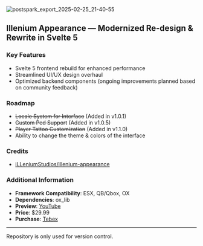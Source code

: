 ![postspark_export_2025-02-25_21-40-55](https://github.com/user-attachments/assets/61286983-4ee7-4363-9926-f8a5f2232b8e)

## Illenium Appearance — Modernized Re-design & Rewrite in Svelte 5

### Key Features  
- Svelte 5 frontend rebuild for enhanced performance  
- Streamlined UI/UX design overhaul  
- Optimized backend components (ongoing improvements planned based on community feedback)

### Roadmap  
- ~~Locale System for Interface~~ (Added in v1.0.1)
- ~~Custom Ped Support~~ (Added in v1.0.5)
- ~~Player Tattoo Customization~~ (Added in v1.1.0)
- Ability to change the theme & colors of the interface

### Credits  
- [iLLeniumStudios/illenium-appearance](https://github.com/iLLeniumStudios/illenium-appearance)  

### Additional Information
- **Framework Compatibility**: ESX, QB/Qbox, OX  
- **Dependencies**: ox_lib  
- **Preview**: [YouTube](https://youtu.be/lgqQ3LZVsPs)  
- **Price**: $29.99  
- **Purchase**: [Tebex](https://vipex.tebex.io/package/6706896)  

---

Repository is only used for version control.
